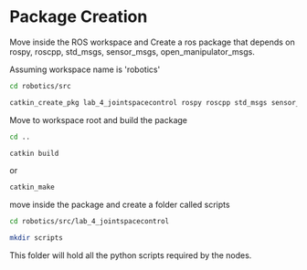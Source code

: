 # Package Creation

Move inside the ROS workspace and Create a ros package that depends on rospy, roscpp, std_msgs, sensor_msgs, open_manipulator_msgs.

Assuming workspace name is 'robotics'

```sh
cd robotics/src
```

```sh
catkin_create_pkg lab_4_jointspacecontrol rospy roscpp std_msgs sensor_msgs open_manipulator_msgs
```

Move to workspace root and build the package

```sh
cd ..
```

```sh
catkin build
```

or 

```sh
catkin_make
```

move inside the package and create a folder called scripts

```sh
cd robotics/src/lab_4_jointspacecontrol
```

```sh
mkdir scripts
```

This folder will hold all the python scripts required by the nodes.